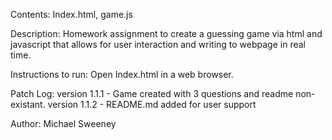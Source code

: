Contents: Index.html, game.js

Description: Homework assignment to create a guessing game via html and javascript that allows for user interaction and writing to webpage in real time.

Instructions to run: Open Index.html in a web browser.

Patch Log:
	version 1.1.1 - Game created with 3 questions and readme non-existant.
	version 1.1.2 - README.md added for user support

Author: Michael Sweeney
